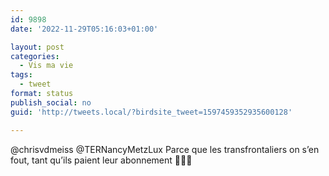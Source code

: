 ```yaml
---
id: 9898
date: '2022-11-29T05:16:03+01:00'

layout: post
categories:
  - Vis ma vie
tags:
  - tweet
format: status
publish_social: no
guid: 'http://tweets.local/?birdsite_tweet=1597459352935600128'

---
```


@chrisvdmeiss @TERNancyMetzLux Parce que les transfrontaliers on s’en fout, tant qu’ils paient leur abonnement 🤷🏻‍♂️